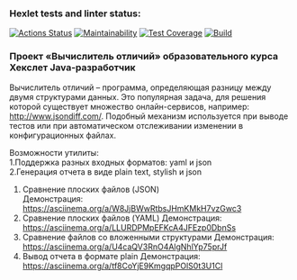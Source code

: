 ### Hexlet tests and linter status:
[![Actions Status](https://github.com/Maevgal/java-project-71/actions/workflows/hexlet-check.yml/badge.svg)](https://github.com/Maevgal/java-project-71/actions)
[![Maintainability](https://api.codeclimate.com/v1/badges/4139acc3e9c6e84f2e82/maintainability)](https://codeclimate.com/github/Maevgal/java-project-71/maintainability)
[![Test Coverage](https://api.codeclimate.com/v1/badges/4139acc3e9c6e84f2e82/test_coverage)](https://codeclimate.com/github/Maevgal/java-project-71/test_coverage)
[![Build](https://github.com/Maevgal/java-project-71/actions/workflows/build.yml/badge.svg)](https://github.com/Maevgal/java-project-71/actions/workflows/build.yml)


### Проект «Вычислитель отличий» образовательного курса Хекслет Java-разработчик
Вычислитель отличий – программа, определяющая разницу между двумя структурами данных. Это популярная задача, для решения которой существует множество онлайн-сервисов, например: http://www.jsondiff.com/. Подобный механизм используется при выводе тестов или при автоматическом отслеживании изменении в конфигурационных файлах.

Возможности утилиты:  
1.Поддержка разных входных форматов: yaml и json  
2.Генерация отчета в виде plain text, stylish и json  

1. Сравнение плоских файлов (JSON)  
   Демонстрация: https://asciinema.org/a/W8JjBWwRtbsJHmKMkH7vzGwc3
2. Сравнение плоских файлов (YAML) 
   Демонстрация: https://asciinema.org/a/LLURDPMpEFKcA4JFEzp0DbnSs
3. Сравнение файлов со вложенными структурами
   Демонстрация: https://asciinema.org/a/U4caQV3RnO4AlgNhlYp75prJf
4. Вывод отчета в формате plain
   Демонстрация: https://asciinema.org/a/tf8CoYjE9KmgqpPOlS0t3U1Cl
   


